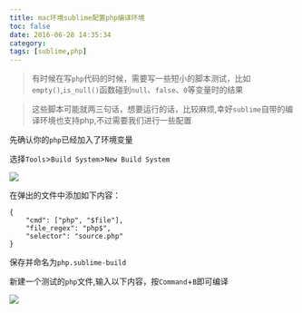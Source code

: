 ```yaml
---
title: mac环境sublime配置php编译环境
toc: false
date: 2016-06-28 14:35:34
category:
tags: [sublime,php]
---
```


> 有时候在写`php`代码的时候，需要写一些短小的脚本测试，比如`empty()`,`is_null()`函数碰到`null`、`false`、`0`等变量时的结果

> 这些脚本可能就两三句话，想要运行的话，比较麻烦,幸好`sublime`自带的编译环境也支持php,不过需要我们进行一些配置




先确认你的`php`已经加入了环境变量

<!--more-->

选择`Tools`>`Build System`>`New Build System`

![](http://o9xbyqajf.bkt.clouddn.com/images/1468218966073.png)

在弹出的文件中添加如下内容：

``` sublime-build /Users/jim/Library/Application Support/Sublime Text 3/Packages/User/php.sublime-build
{     
    "cmd": ["php", "$file"],
    "file_regex": "php$",    
    "selector": "source.php" 
}
```

保存并命名为`php.sublime-build`

新建一个测试的`php`文件,输入以下内容，按`Command`+`B`即可编译

![](http://o9xbyqajf.bkt.clouddn.com/images/1468219622854.png)

